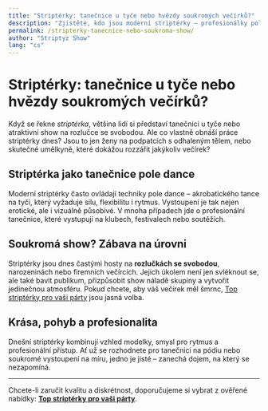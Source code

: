 ```yaml
---
title: "Striptérky: tanečnice u tyče nebo hvězdy soukromých večírků?"
description: "Zjistěte, kdo jsou moderní striptérky – profesionálky pole dance nebo zábava na soukromých večírcích. Vyberte si top striptérku pro svou párty."
permalink: /stripterky-tanecnice-nebo-soukroma-show/
author: "Striptyz Show"
lang: "cs"
---
```


# Striptérky: tanečnice u tyče nebo hvězdy soukromých večírků?

Když se řekne *striptérka*, většina lidí si představí tanečnici u tyče nebo atraktivní show na rozlučce se svobodou. Ale co vlastně obnáší práce striptérky dnes? Jsou to jen ženy na podpatcích s odhaleným tělem, nebo skutečné umělkyně, které dokážou rozzářit jakýkoliv večírek?

## Striptérka jako tanečnice pole dance

Moderní striptérky často ovládají techniky pole dance – akrobatického tance na tyči, který vyžaduje sílu, flexibilitu i rytmus. Vystoupení je tak nejen erotické, ale i vizuálně působivé. V mnoha případech jde o profesionální tanečnice, které vystupují na klubech, festivalech nebo soutěžích.

## Soukromá show? Zábava na úrovni

Striptérky jsou dnes častými hosty na **rozlučkách se svobodou**, narozeninách nebo firemních večírcích. Jejich úkolem není jen svléknout se, ale také bavit publikum, přizpůsobit show náladě skupiny a vytvořit jedinečnou atmosféru. Pokud chcete, aby váš večírek měl šmrnc, [Top striptérky pro vaši párty](https://www.striptyz-show.cz/stripterky/) jsou jasná volba.

## Krása, pohyb a profesionalita

Dnešní striptérky kombinují vzhled modelky, smysl pro rytmus a profesionální přístup. Ať už se rozhodnete pro tanečnici na pódiu nebo soukromé vystoupení na míru, jedno je jisté – zanechá dojem, na který se nezapomíná.

---

Chcete-li zaručit kvalitu a diskrétnost, doporučujeme si vybrat z ověřené nabídky: **[Top striptérky pro vaši párty](https://www.striptyz-show.cz/stripterky/)**.
